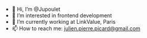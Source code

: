 - 👋 Hi, I’m @Jupoulet
- 👀 I’m interested in frontend development 
- 🏡 I’m currently working at LinkValue, Paris
- 📫 How to reach me: julien.pierre.picard@gmail.com
